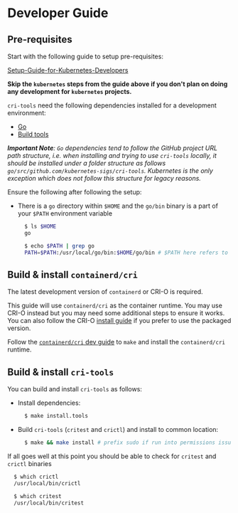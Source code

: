 # Developer Guide

## Pre-requisites

Start with the following guide to setup pre-requisites:

[Setup-Guide-for-Kubernetes-Developers](https://developer.ibm.com/articles/setup-guide-for-kubernetes-developers/)

**Skip the `kubernetes` steps from the guide above if you don't plan on doing any development for `kubernetes` projects.**

`cri-tools` need the following dependencies installed for a development environment:

- [Go](https://golang.org/doc/install)
- [Build tools](https://github.com/containerd/cri#install-dependencies)

_**Important Note**: `Go` dependencies tend to follow the GitHub project URL path structure, i.e. when installing and trying to use `cri-tools` locally, it should be installed under a folder structure as follows `go/src/github.com/kubernetes-sigs/cri-tools`. Kubernetes is the only exception which does not follow this structure for legacy reasons._

Ensure the following after following the setup:

- There is a `go` directory within `$HOME` and the `go/bin` binary is a part of your `$PATH` environment variable

  ```bash
    $ ls $HOME
    go

    $ echo $PATH | grep go
    PATH=$PATH:/usr/local/go/bin:$HOME/go/bin # $PATH here refers to truncated version of additional `env` paths that are unrelated this guide / setup
  ```

## Build & install `containerd/cri`

The latest development version of `containerd` or CRI-O is required.

This guide will use `containerd/cri` as the container runtime. You may use CRI-O instead but you may need some additional steps to ensure it works. You can also follow the CRI-O [install guide](https://github.com/cri-o/cri-o/blob/master/install.md#install-packaged-versions-of-cri-o) if you prefer to use the packaged version.

Follow the [`containerd/cri` dev guide](https://github.com/containerd/cri#getting-started-for-developers) to `make` and install the `containerd/cri` runtime.

## Build & install `cri-tools`

You can build and install `cri-tools` as follows:

- Install dependencies:

  ```bash
    $ make install.tools
  ```

- Build `cri-tools` (`critest` and `crictl`) and install to common location:

  ```bash
    $ make && make install # prefix sudo if run into permissions issues
  ```

If all goes well at this point you should be able to check for `critest` and `crictl` binaries

  ```bash
    $ which crictl
    /usr/local/bin/crictl

    $ which critest
    /usr/local/bin/critest
  ```
